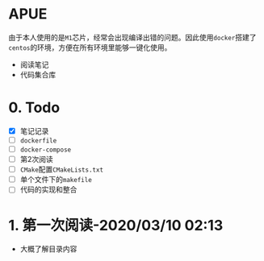 # APUE
由于本人使用的是`M1`芯片，经常会出现编译出错的问题。因此使用`docker`搭建了`centos`的环境，方便在所有环境里能够一键化使用。

- 阅读笔记
- 代码集合库

# 0. Todo
- [x] 笔记记录
- [ ] `dockerfile`
- [ ] `docker-compose`
- [ ] 第2次阅读
- [ ] `CMake`配置`CMakeLists.txt`
- [ ] 单个文件下的`makefile` 
- [ ] 代码的实现和整合

# 1. 第一次阅读-2020/03/10 02:13
- 大概了解目录内容
